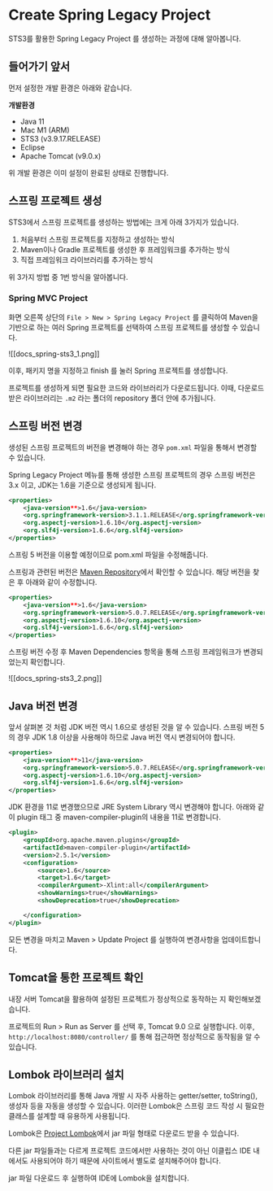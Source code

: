 # Create Spring Legacy Project

STS3를 활용한 Spring Legacy Project 를 생성하는 과정에 대해 알아봅니다.


## 들어가기 앞서

먼저 설정한 개발 환경은 아래와 같습니다.

__개발환경__
- Java 11
- Mac M1 (ARM)
- STS3 (v3.9.17.RELEASE)
- Eclipse
- Apache Tomcat (v9.0.x)

위 개발 환경은 이미 설정이 완료된 상태로 진행합니다.


## 스프링 프로젝트 생성

STS3에서 스프링 프로젝트를 생성하는 방법에는 크게 아래 3가지가 있습니다.

1. 처음부터 스프링 프로젝트를 지정하고 생성하는 방식
2. Maven이나 Gradle 프로젝트를 생성한 후 프레임워크를 추가하는 방식
3. 직접 프레임워크 라이브러리를 추가하는 방식

위 3가지 방법 중 1번 방식을 알아봅니다.


### Spring MVC Project

화면 오른쪽 상단의 `File > New > Spring Legacy Project` 를 클릭하여 Maven을 기반으로 하는 여러 Spring 프로젝트를 선택하여 스프링 프로젝트를 생성할 수 있습니다.

![[docs_spring-sts3_1.png]]

이후, 패키지 명을 지정하고 finish 를 눌러 Spring 프로젝트를 생성합니다.

프로젝트를 생성하게 되면 필요한 코드와 라이브러리가 다운로드됩니다. 이때, 다운로드 받은 라이브러리는 `.m2` 라는 폴더의 repository 폴더 안에 추가됩니다.


## 스프링 버전 변경

생성된 스프링 프로젝트의 버전을 변경해야 하는 경우 `pom.xml` 파일을 통해서 변경할 수 있습니다.

Spring Legacy Project 메뉴를 통해 생성한 스프링 프로젝트의 경우 스프링 버전은 3.x 이고, JDK는 1.6을 기준으로 생성되게 됩니다.

```xml
<properties>
	<java-version**>1.6</java-version>
	<org.springframework-version>3.1.1.RELEASE</org.springframework-version>
	<org.aspectj-version>1.6.10</org.aspectj-version>
	<org.slf4j-version>1.6.6</org.slf4j-version>
</properties>
```

스프링 5 버전을 이용할 예정이므로 pom.xml 파일을 수정해줍니다.

스프링과 관련된 버전은 [Maven Repository](https://mvnrepository.com/artifact/org.springframework/)에서 확인할 수 있습니다. 해당 버전을 찾은 후 아래와 같이 수정합니다.

```xml
<properties>
	<java-version**>1.6</java-version>
	<org.springframework-version>5.0.7.RELEASE</org.springframework-version>
	<org.aspectj-version>1.6.10</org.aspectj-version>
	<org.slf4j-version>1.6.6</org.slf4j-version>
</properties>
```

스프링 버전 수정 후 Maven Dependencies 항목을 통해 스프링 프레임워크가 변경되었는지 확인합니다.

![[docs_spring-sts3_2.png]]

## Java 버전 변경

앞서 살펴본 것 처럼 JDK 버전 역시 1.6으로 생성된 것을 알 수 있습니다. 스프링 버전 5의 경우 JDK 1.8 이상을 사용해야 하므로 Java 버전 역시 변경되어야 합니다.

```xml
<properties>
	<java-version**>11</java-version>
	<org.springframework-version>5.0.7.RELEASE</org.springframework-version>
	<org.aspectj-version>1.6.10</org.aspectj-version>
	<org.slf4j-version>1.6.6</org.slf4j-version>
</properties>
```

JDK 환경을 11로 변경했으므로 JRE System Library 역시 변경해야 합니다.
아래와 같이 plugin 태그 중 maven-compiler-plugin의 내용을 11로 변경합니다.

```xml
<plugin>
    <groupId>org.apache.maven.plugins</groupId>
    <artifactId>maven-compiler-plugin</artifactId>
    <version>2.5.1</version>
    <configuration>
	    <source>1.6</source>
        <target>1.6</target>
        <compilerArgument>-Xlint:all</compilerArgument>
        <showWarnings>true</showWarnings>
        <showDeprecation>true</showDeprecation>

    </configuration>
</plugin>
```

모든 변경을 마치고 Maven > Update Project 를 실행하여 변경사항을 업데이트합니다.


## Tomcat을 통한 프로젝트 확인

내장 서버 Tomcat을 활용하여 설정된 프로젝트가 정상적으로 동작하는 지 확인해보겠습니다.

프로젝트의 Run > Run as Server 를 선택 후, Tomcat 9.0 으로 실행합니다. 이후, `http://localhost:8080/controller/` 를 통해 접근하면 정상적으로 동작됨을 알 수 있습니다.


## Lombok 라이브러리 설치

Lombok 라이브러리를 통해 Java 개발 시 자주 사용하는 getter/setter, toString(), 생성자 등을 자동을 생성할 수 있습니다. 이러한 Lombok은 스프링 코드 작성 시 필요한 클래스를 설계할 때 유용하게 사용됩니다.

Lombok은 [Project Lombok](https://projectlombok.org/)에서 jar 파일 형태로 다운로드 받을 수 있습니다.

다른 jar 파일들과는 다르게 프로젝트 코드에서만 사용하는 것이 아닌 이클립스 IDE 내에서도 사용되어야 하기 때문에 사이트에서 별도로 설치해주어야 합니다.

jar 파일 다운로드 후 실행하여 IDE에 Lombok을 설치합니다.